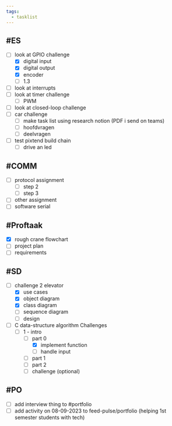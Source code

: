 ```yaml
---
tags:
  - tasklist
---
```

## #ES

- [ ] look at GPIO challenge
	- [x] digital input
	- [x] digital output
	- [x] encoder
	- [ ] 1.3
- [ ] look at interrupts
- [ ] look at timer challenge
	- [ ] PWM
- [ ] look at closed-loop challenge
- [ ] car challenge
	- [ ] make task list using research notion (PDF i send on teams)
	- [ ] hoofdvragen
	- [ ] deelvragen
- [ ] test pixtend build chain
	- [ ] drive an led

## #COMM

- [ ] protocol assignment
	- [ ] step 2
	- [ ] step 3
- [ ] other assignment
- [ ] software serial

## #Proftaak

- [x] rough crane flowchart
- [ ] project plan
- [ ] requirements

## #SD

- [ ] challenge 2 elevator
	- [x] use cases
	- [x] object diagram
	- [x] class diagram
	- [ ] sequence diagram
	- [ ] design
- [ ] C data-structure algorithm Challenges
	- [ ] 1 - intro
		- [ ] part 0
			- [x] implement function
			- [ ] handle input
		- [ ] part 1
		- [ ] part 2
		- [ ] challenge (optional)

## #PO

- [ ] add interview thing to #portfolio
- [ ] add activity on 08-09-2023 to feed-pulse/portfolio (helping 1st semester students with tech)
